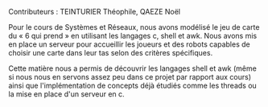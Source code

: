 Contributeurs : TEINTURIER Théophile, QAEZE Noël

Pour le cours de Systèmes et Réseaux, nous avons modélisé le jeu de carte du « 6 qui prend » en utilisant les langages c, shell et awk.
Nous avons mis en place un serveur pour accueillir les joueurs et des robots capables de choisir une carte dans leur tas selon des critères spécifiques.

Cette matière nous a permis de découvrir les langages shell et awk (même si nous nous en servons assez peu dans ce projet par rapport aux cours) ainsi que l'implémentation de concepts déjà étudiés comme les threads ou la mise en place d'un serveur en c.
